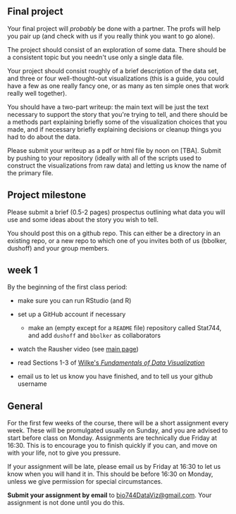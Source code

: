 
## Final project ##

Your final project will _probably_ be done with a partner. The profs will help you pair up (and check with us if you really think you want to go alone).

The project should consist of an exploration of some data. There should be a consistent topic but you needn't use only a single data file.

Your project should consist roughly of a brief description of the data set, and three or four well-thought-out visualizations (this is a guide, you could have a few as one really fancy one, or as many as ten simple ones that work really well together).

You should have a two-part writeup: the main text will be just the text necessary to support the story that you're trying to tell, and there should be a methods part explaining briefly some of the visualization choices that you made, and if necessary briefly explaining decisions or cleanup things you had to do about the data.

Please submit your writeup as a pdf or html file by noon on [TBA]. Submit by pushing to your repository (ideally with all of the scripts used to construct the visualizations from raw data) and letting us know the name of the primary file.

## Project milestone

Please submit a brief (0.5-2 pages) prospectus outlining what data you will use and some ideas about the story you wish to tell.

You should post this on a github repo. This can either be a directory in an existing repo, or a new repo to which one of you invites both of us (bbolker, dushoff) and your group members.

## week 1

By the beginning of the first class period:

- make sure you can run RStudio (and R)
- set up a GitHub account if necessary
	* make an (empty except for a `README` file) repository called Stat744, and add `dushoff` and `bbolker` as collaborators
- watch the Rausher video (see [main page](index.html))

- read Sections 1-3 of [Wilke's _Fundamentals of Data Visualization_](https://serialmentor.com/dataviz/)
- email us to let us know you have finished, and to tell us your github username

## General

For the first few weeks of the course, there will be a short assignment every week. These will be promulgated usually on Sunday, and you are advised to start before class on Monday. Assignments are technically due Friday at 16:30. This is to encourage you to finish quickly if you can, and move on with your life, not to give you pressure. 

If your assignment will be late, please email us by Friday at 16:30 to let us know when you will hand it in. This should be before 16:30 on Monday, unless we give permission for special circumstances.

**Submit your assignment by email** to [bio744DataViz@gmail.com](mailto:bio744DataViz@gmail.com). Your assignment is not done until you do this. 

<!-- Comment
    See QMEE/ assignments for more text that we will want to adapt when we give them R assignments.
-->

